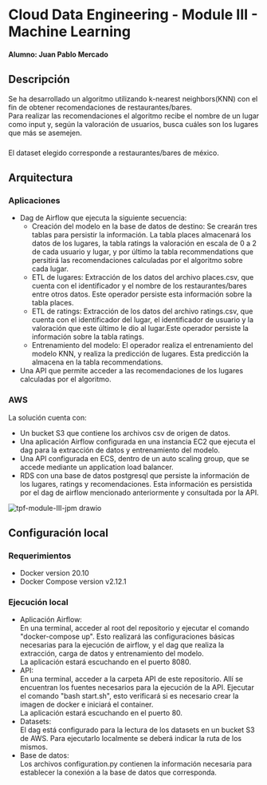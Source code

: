 # Cloud Data Engineering - Module III - Machine Learning
#### Alumno: Juan Pablo Mercado

## Descripción
Se ha desarrollado un algoritmo utilizando k-nearest neighbors(KNN) con el fin de obtener recomendaciones de restaurantes/bares. <br>
Para realizar las recomendaciones el algoritmo recibe el nombre de un lugar como input y, según la valoración de usuarios, busca cuáles son los lugares que más se asemejen.
### 
El dataset elegido corresponde a restaurantes/bares de méxico.

## Arquitectura
### Aplicaciones
- Dag de Airflow que ejecuta la siguiente secuencia:
  - Creación del modelo en la base de datos de destino: Se crearán tres tablas para persistir la información. La tabla places almacenará los datos de los lugares, la tabla ratings la valoración en escala de 0 a 2 de cada usuario y lugar, y por último la tabla recommendations que persitirá las recomendaciones calculadas por el algoritmo sobre cada lugar.
  - ETL de lugares: Extracción de los datos del archivo places.csv, que cuenta con el identificador y el nombre de los restaurantes/bares entre otros datos. Este operador persiste esta información sobre la tabla places.
  - ETL de ratings: Extracción de los datos del archivo ratings.csv, que cuenta con el identificador del lugar, el identificador de usuario y la valoración que este último le dio al lugar.Este operador persiste la información sobre la tabla ratings.
  - Entrenamiento del modelo: El operador realiza el entrenamiento del modelo KNN, y realiza la predicción de lugares. Esta predicción la almacena en la tabla recommendations.
- Una API que permite acceder a las recomendaciones de los lugares calculadas por el algoritmo.

### AWS
La solución cuenta con:
- Un bucket S3 que contiene los archivos csv de origen de datos.
- Una aplicación Airflow configurada en una instancia EC2 que ejecuta el dag para la extracción de datos y entrenamiento del modelo.
- Una API configurada en ECS, dentro de un auto scaling group, que se accede mediante un application load balancer.
- RDS con una base de datos postgresql que persiste la información de los lugares, ratings y recomendaciones. Esta información es persistida por el dag de airflow mencionado anteriormente y consultada por la API.


![tpf-module-III-jpm drawio](https://user-images.githubusercontent.com/4196067/205928186-1fe9349a-eb50-4c5d-8567-0b0569d2d5d6.png)


## Configuración local
### Requerimientos
- Docker version 20.10
- Docker Compose version v2.12.1
### Ejecución local
- Aplicación Airflow: <br>
En una terminal, acceder al root del repositorio y ejecutar el comando "docker-compose up". Esto realizará las configuraciones básicas necesarias para la ejecución de airflow, y el dag que realiza la extracción, carga de datos y entrenamiento del modelo.<br>
La aplicación estará escuchando en el puerto 8080.
- API: <br>
En una terminal, acceder a la carpeta API de este repositorio. Allí se encuentran los fuentes necesarios para la ejecución de la API. Ejecutar el comando "bash start.sh", esto verificará si es necesario crear la imagen de docker e iniciará el container.<br> 
La aplicación estará escuchando en el puerto 80.
- Datasets: <br>
El dag está configurado para la lectura de los datasets en un bucket S3 de AWS. Para ejecutarlo localmente se deberá indicar la ruta de los mismos.
- Base de datos: <br>
Los archivos configuration.py contienen la información necesaria para establecer la conexión a la base de datos que corresponda.

